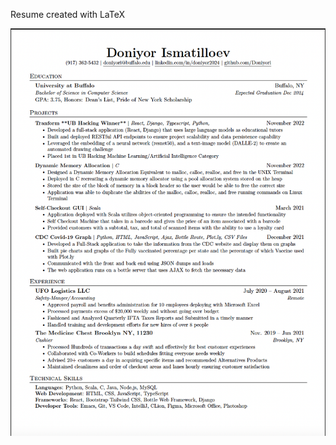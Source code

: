 Resume created with LaTeX

![Resume](https://github.com/DoniyorI/Resume/blob/main/Resume.png?raw=true)
